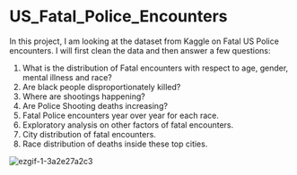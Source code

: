 # US_Fatal_Police_Encounters

In this project, I am looking at the dataset from Kaggle on Fatal US Police encounters. I will first clean the data and then answer a few questions:

1. What is the distribution of Fatal encounters with respect to age, gender, mental illness and race? 
2. Are black people disproportionately killed?
3. Where are shootings happening?
4. Are Police Shooting deaths increasing?
5. Fatal Police encounters year over year for each race.
6. Exploratory analysis on other factors of fatal encounters.
7. City distribution of fatal encounters.
8. Race distribution of deaths inside these top cities.



![ezgif-1-3a2e27a2c3](https://github.com/mayank8893/US_Fatal_Police_Encounters/assets/69361645/2f0603e8-edfd-4b40-bddf-bef3ec6b7f7a)
